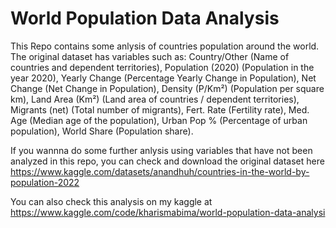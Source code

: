 # World Population Data Analysis
This Repo contains some anlysis of countries population around the world. The original dataset has variables such as: 
Country/Other (Name of countries and dependent territories),
Population (2020) (Population in the year 2020),
Yearly Change (Percentage Yearly Change in Population),
Net Change (Net Change in Population),
Density (P/Km²) (Population per square km),
Land Area (Km²) (Land area of countries / dependent territories),
Migrants (net) (Total number of migrants),
Fert. Rate (Fertility rate),
Med. Age (Median age of the population),
Urban Pop % (Percentage of urban population),
World Share (Population share).

If you wannna do some further anlysis using variables that have not been analyzed in this repo, you can check and download the original dataset here https://www.kaggle.com/datasets/anandhuh/countries-in-the-world-by-population-2022

You can also check this analysis on my kaggle at https://www.kaggle.com/code/kharismabima/world-population-data-analysi
